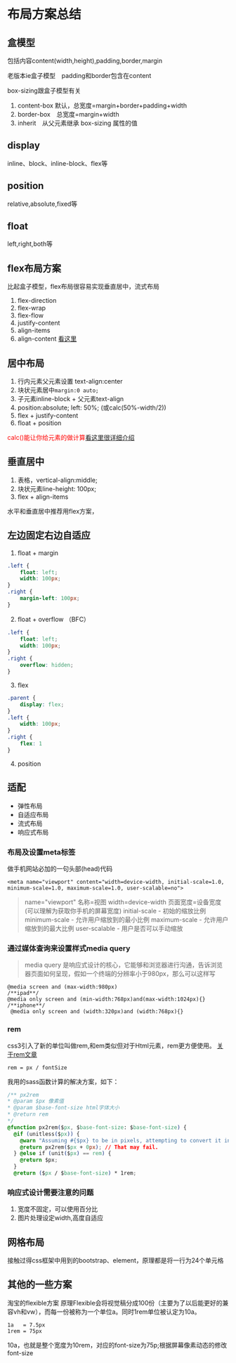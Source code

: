 # 布局方案总结

## 盒模型

包括内容content(width,height),padding,border,margin

老版本ie盒子模型　padding和border包含在content

box-sizing跟盒子模型有关

1. content-box 默认，总宽度=margin+border+padding+width
2. border-box　总宽度=margin+width
3. inherit　从父元素继承 box-sizing 属性的值

## display
inline、block、inline-block、flex等

## position
relative,absolute,fixed等

## float
left,right,both等

## flex布局方案
比起盒子模型，flex布局很容易实现垂直居中，流式布局
1. flex-direction
2. flex-wrap
3. flex-flow
4. justify-content
5. align-items
6. align-content
[看这里](http://www.ruanyifeng.com/blog/2015/07/flex-grammar.html)

## 居中布局
1. 行内元素父元素设置 text-align:center
2. 块状元素居中`margin:0 auto;`
3. 子元素inline-block + 父元素text-align
4. position:absolute; left: 50%; (或calc(50%-width/2))
5. flex + justify-content
6. float + position

<font color=red>calc()能让你给元素的做计算</font>[看这里很详细介绍](http://www.w3cplus.com/css3/how-to-use-css3-calc-function.html)

## 垂直居中
1. 表格，vertical-align:middle;
2. 块状元素line-height: 100px;
3. flex + align-items

水平和垂直居中推荐用flex方案，

## 左边固定右边自适应

1. float + margin
```css
.left {
    float: left;
    width: 100px;
}
.right {
    margin-left: 100px;
}
```
2. float + overflow （BFC）
```css
.left {
    float: left;
    width: 100px;
}
.right {
    overflow: hidden;
}
```
3. flex
```css
.parent {
    display: flex;
}
.left {
    width: 100px;
}
.right {
    flex: 1
}
```

4. position

## 适配

* 弹性布局
* 自适应布局
* 流式布局
* 响应式布局

### 布局及设置meta标签
做手机网站必加的一句头部(head)代码

`<meta name="viewport" content="width=device-width, initial-scale=1.0, minimum-scale=1.0, maximum-scale=1.0, user-scalable=no">  `
>name="viewport"
  名称=视图
 width=device-width
  页面宽度=设备宽度(可以理解为获取你手机的屏幕宽度)
 initial-scale - 初始的缩放比例
 minimum-scale - 允许用户缩放到的最小比例
 maximum-scale - 允许用户缩放到的最大比例
 user-scalable - 用户是否可以手动缩放

### 通过媒体查询来设置样式media query
>media query 是响应式设计的核心，它能够和浏览器进行沟通，告诉浏览器页面如何呈现，假如一个终端的分辨率小于980px，那么可以这样写
```
@media screen and (max-width:980px)
/**ipad**/
@media only screen and (min-width:768px)and(max-width:1024px){}
/**iphone**/
 @media only screen and (width:320px)and (width:768px){}
```

### rem
css3引入了新的单位叫做rem,和em类似但对于Html元素，rem更方便使用。
[关于rem文章](http://www.cnblogs.com/YYvam1288/p/5123272.html)

`rem = px / fontSize`

我用的sass函数计算的解决方案，如下：
```css
/** px2rem
* @param $px 像素值
* @param $base-font-size html字体大小
* @return rem
*/
@function px2rem($px, $base-font-size: $base-font-size) {
  @if (unitless($px)) {
    @warn "Assuming #{$px} to be in pixels, attempting to convert it into pixels for you";
    @return px2rem($px + 0px); // That may fail.
  } @else if (unit($px) == rem) {
    @return $px;
  }
  @return ($px / $base-font-size) * 1rem;
```

### 响应式设计需要注意的问题
1. 宽度不固定，可以使用百分比
2. 图片处理设定width,高度自适应

## 网格布局
接触过得css框架中用到的bootstrap、element，原理都是将一行为24个单元格

## 其他的一些方案
淘宝的flexible方案
原理Flexible会将视觉稿分成100份（主要为了以后能更好的兼容vh和vw），而每一份被称为一个单位a。同时1rem单位被认定为10a。

```
1a   = 7.5px
1rem = 75px
```
10a，也就是整个宽度为10rem，<html>对应的font-size为75p;根据屏幕像素动态的修改font-size


###